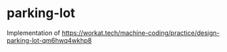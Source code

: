 # parking-lot
Implementation of https://workat.tech/machine-coding/practice/design-parking-lot-qm6hwq4wkhp8